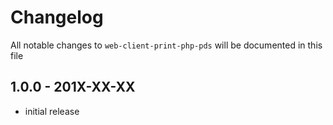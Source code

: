 # Changelog

All notable changes to `web-client-print-php-pds` will be documented in this file

## 1.0.0 - 201X-XX-XX

- initial release
